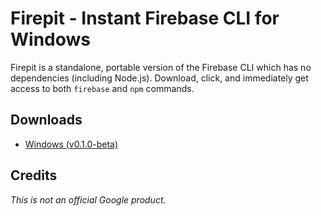 # Firepit - Instant Firebase CLI for Windows

Firepit is a standalone, portable version of the Firebase CLI which has no dependencies (including Node.js). Download, click, and immediately get access to both `firebase` and `npm` commands.

## Downloads
* [Windows (v0.1.0-beta)](http://storage.googleapis.com/fir-tools-builds/firepit/firepit-win-0-1-0-signed.exe)

## Credits
*This is not an official Google product.*
